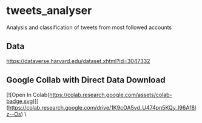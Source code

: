 # tweets_analyser
Analysis and classification of tweets from most followed accounts

## Data
https://dataverse.harvard.edu/dataset.xhtml?id=3047332

## Google Collab with Direct Data Download 
[![Open In Colab(https://colab.research.google.com/assets/colab-badge.svg)]]
(https://colab.research.google.com/drive/1K9cOA5vd_U474pn5KQy_l96Af8lz--Os) \

